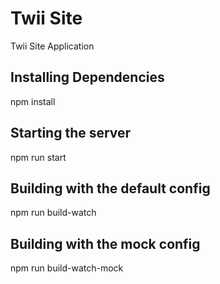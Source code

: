 # Twii Site
Twii Site Application

## Installing Dependencies
npm install

## Starting the server
npm run start

## Building with the default config
npm run build-watch

## Building with the mock config
npm run build-watch-mock


